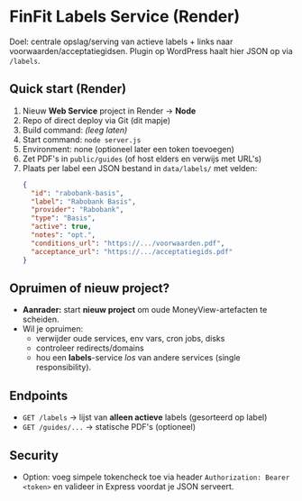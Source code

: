 # FinFit Labels Service (Render)

Doel: centrale opslag/serving van actieve labels + links naar voorwaarden/acceptatiegidsen.
Plugin op WordPress haalt hier JSON op via `/labels`.

## Quick start (Render)
1) Nieuw **Web Service** project in Render -> **Node**
2) Repo of direct deploy via Git (dit mapje)
3) Build command: *(leeg laten)*
4) Start command: `node server.js`
5) Environment: none (optioneel later een token toevoegen)
6) Zet PDF's in `public/guides` (of host elders en verwijs met URL's)
7) Plaats per label een JSON bestand in `data/labels/` met velden:
   ```json
   {
     "id": "rabobank-basis",
     "label": "Rabobank Basis",
     "provider": "Rabobank",
     "type": "Basis",
     "active": true,
     "notes": "opt.",
     "conditions_url": "https://.../voorwaarden.pdf",
     "acceptance_url": "https://.../acceptatiegids.pdf"
   }
   ```

## Opruimen of nieuw project?
- **Aanrader:** start **nieuw project** om oude MoneyView-artefacten te scheiden.
- Wil je opruimen:
  - verwijder oude services, env vars, cron jobs, disks
  - controleer redirects/domains
  - hou een **labels**-service *los* van andere services (single responsibility).

## Endpoints
- `GET /labels` → lijst van **alleen actieve** labels (gesorteerd op label)
- `GET /guides/...` → statische PDF's (optioneel)

## Security
- Option: voeg simpele tokencheck toe via header `Authorization: Bearer <token>` en valideer in Express voordat je JSON serveert.
